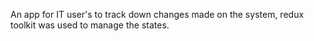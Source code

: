 An app for IT user's to track down changes made on the system, redux toolkit was used to manage the states.
